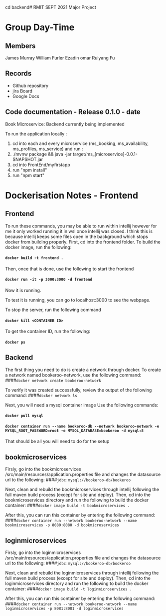 cd backend# RMIT SEPT 2021 Major Project

# Group Day-Time

## Members
James Murray
William Furler
Ezadin omar
Ruiyang Fu

## Records

* Github repository 
* jira Board 
* Google Docs 

	
## Code documentation - Release 0.1.0 - date
Book Microservice: Backend currently being implemented
  

To run the application locally : 
1) cd into each and every microservice (ms_booking, ms_availability, ms_profiles, ms_service) and run :
2) ./mvnw package && java -jar target/ms_[microservice]-0.0.1-SNAPSHOT.jar
3) cd into FrontEnd/myfirstapp
4) run "npm install"
5) run "npm start"

# Dockerisation Notes - Frontend

## Frontend
To run these commands, you may be able to run within intellij however for me it only worked running it in wsl once intellij was closed. I think this is because intellij keeps some files open in the background which stops docker from building properly.
First, cd into the frontend folder.
To build the docker image, run the following:
#### `docker build -t frontend .`

Then, once that is done, use the following to start the frontend
#### `docker run -it -p 3000:3000 -d frontend`

Now it is running.

To test it is running, you can go to localhost:3000 to see the webpage.

To stop the server, run the following command
#### `docker kill <CONTAINER ID>`

To get the container ID, run the following:
#### `docker ps`

## Backend
The first thing you need to do is create a network through docker. 
To create a network named bookeroo-network, use the following command:
####`docker network create bookeroo-network`

To verify it was created successfully, review the output of the following command:
####`docker network ls`

Next, you will need a mysql container image
Use the following commands:
#### `docker pull mysql`
#### `docker container run --name bookeroo-db --network bookeroo-network -e MYSQL_ROOT_PASSWORD=root -e MYSQL_DATABASE=bookeroo -d mysql:8`

That should be all you will need to do for the setup

## bookmicroservices
Firsly, go into the bookmicroservices /src/main/resources/application.properties file and changes the datasource url to the following: 
####`jdbc:mysql://bookeroo-db/bookeroo`

Next, clean and rebuild the bookmicroservices through intellij following the full maven build process (except for site and deploy).
Then, cd into the bookmicroservices directory and run the following to build the docker container:
####`docker image build -t bookmicroservices .`

After this, you can run this container by entering the following command:
####`docker container run --network bookeroo-network --name bookmicroservices -p 8080:8080 -d bookmicroservices`


## loginmicroservices
Firsly, go into the loginmicroservices /src/main/resources/application.properties file and changes the datasource url to the following:
####`jdbc:mysql://bookeroo-db/bookeroo`

Next, clean and rebuild the loginmicroservices through intellij following the full maven build process (except for site and deploy).
Then, cd into the loginmicroservices directory and run the following to build the docker container:
####`docker image build -t loginmicroservices .`

After this, you can run this container by entering the following command:
####`docker container run --network bookeroo-network --name loginmicroservices -p 8081:8081 -d loginmicroservices`

